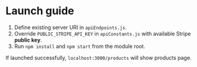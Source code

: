 # Launch guide

1. Define existing server URI in `apiEndpoints.js`.
2. Override `PUBLIC_STRIPE_API_KEY`  in `apiConstants.js` with available Stripe **public key**.
3. Run `npm install` and `npm start` from the module root.

If launched successfully, `localhost:3000/products` will show products page.
